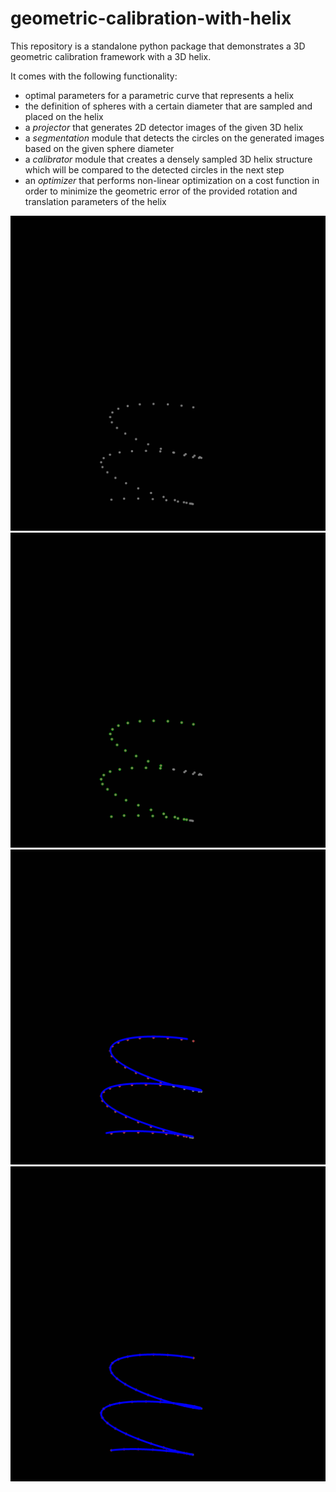 # geometric-calibration-with-helix

This repository is a standalone python package that demonstrates a 3D geometric calibration framework with a 3D helix.

It comes with the following functionality:
- optimal parameters for a parametric curve that represents a helix
- the definition of spheres with a certain diameter that are sampled and placed on the helix
- a *projector* that generates 2D detector images of the given 3D helix
- a *segmentation* module that detects the circles on the generated images based on the given sphere diameter
- a *calibrator* module that creates a densely sampled 3D helix structure which will be compared to the detected circles in the next step
- an *optimizer* that performs non-linear optimization on a cost function in order to minimize the geometric error of the provided rotation and translation parameters of the helix

![Projected circles](assets/projected.png)
![Segmented circles on the projection image](assets/segmented.png)
![plotted a helix with the provided initial solution for the geometry](assets/calibration-guess.png)
![Complete calibration](assets/calibrated.png)